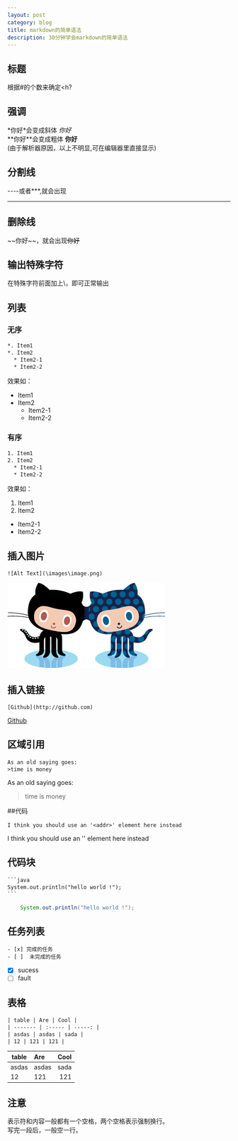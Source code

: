 ```yaml
---
layout: post
category: blog
title: markdown的简单语法
description: 30分钟学会markdown的简单语法
---
```

## 标题
根据#的个数来确定<h?

## 强调
\*你好\*会变成斜体 *你好*   
\*\*你好\*\*会变成粗体 **你好**  
(由于解析器原因，以上不明显,可在编辑器里直接显示)

## 分割线
\-\-\-\-或者\*\*\*,就会出现

----


## 删除线
\~~你好\~~，就会出现~~你好~~

## 输出特殊字符
在特殊字符前面加上\，即可正常输出

## 列表
### 无序

	*. Item1
	*. Item2
	  * Item2-1
	  * Item2-2

效果如：

* Item1    
* Item2    
  * Item2-1    
  * Item2-2    

### 有序
	1. Item1
	2. Item2
	  * Item2-1
	  * Item2-2

效果如：

1. Item1  
2. Item2  
  * Item2-1  
  * Item2-2  


## 插入图片
	![Alt Text](\images\image.png)

![Alt Text](\images\image.png)

## 插入链接
	[Github](http://github.com)

[Github](http://github.com)

## 区域引用
	As an old saying goes:
	>time is money

As an old saying goes:

>time is money

##代码

	I think you should use an '<addr>' element here instead

I think you should use an '<addr>' element here instead

## 代码块
	```java
	System.out.println("hello world !");
	```

```java
	System.out.println("hello world !");
```

## 任务列表
	- [x] 完成的任务
	- [ ]  未完成的任务

- [x] sucess  
- [ ] fault

## 表格
	| table | Are | Cool |  
	| ------- | :----- | -----: |  
	| asdas | asdas | sada |  
	| 12 | 121 | 121 |  

| table | Are | Cool |
| ------- | :----- | -----: |
| asdas | asdas | sada |
| 12 | 121 | 121 |

## 注意
表示符和内容一般都有一个空格，两个空格表示强制换行。  
写完一段后，一般空一行。